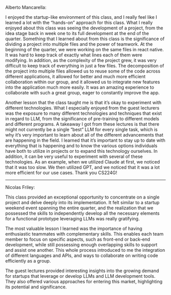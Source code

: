Alberto Mancarella:

I enjoyed the startup-like environment of this class, and I really feel like I learned a lot with the “hands-on” approach for this class. What I really enjoyed about this class was seeing the development of a project, from the idea stage back in week one to its full development at the end of the quarter. Something that I learned about from this class is the significance of dividing a project into multiple files and the power of teamwork. At the beginning of the quarter, we were working on the same files in react native. It was hard to keep track of exactly what lines each of them were modifying. In addition, as the complexity of the project grew, it was very difficult to keep track of everything in just a few files. The decomposition of the project into multiple files allowed us to reuse some of the code across different applications, it allowed for better and much more efficient collaboration within our group, and it allowed us to integrate new features into the application much more easily. It was an amazing experience to collaborate with such a great group, eager to constantly improve the app.

Another lesson that the class taught me is that it’s okay to experiment with different technologies. What I especially enjoyed from the guest lecturers was the exposure to many different technologies and techniques that exist in regard to LLM, from the significance of pre-training to different models and different programs. A takeaway I got from these lectures is that there might not currently be a single “best” LLM for every single task, which is why it’s very important to learn about all of the different advancements that are happening in the field. I learned that it’s important to stay up to date with everything that is happening and to know the various options individuals have both to utilize in projects or to expand this technology ourselves. In addition, it can be very useful to experiment with several of these technologies. As an example, when we utilized Claude at first, we noticed that it was too slow. We then utilized GPT, and we noticed that it was a lot more efficient for our use cases. Thank you CS224G!

-----------------------------------------------------------------------------------------------------------------------

Nicolas Friley:

This class provided an exceptional opportunity to concentrate on a single project and delve deeply into its implementation. It felt similar to a startup weekend event spanning the entire quarter, and the realization that we possessed the skills to independently develop all the necessary elements for a functional prototype leveraging LLMs was really gratifying.

The most valuable lesson I learned was the importance of having enthusiastic teammates with complementary skills. This enables each team member to focus on specific aspects, such as front-end or back-end development, while still possessing enough overlapping skills to support and assist one another. This whole process introduced to me the integration of different languages and APIs, and ways to collaborate on writing code efficiently as a group.

The guest lectures provided interesting insights into the growing demand for startups that leverage or develop LLMs and LLM development tools. They also offered various approaches for entering this market, highlighting its potential and significance.

